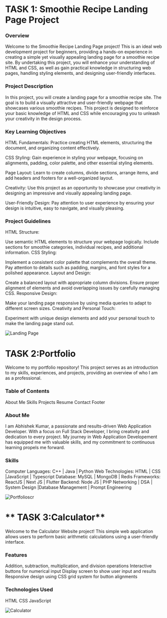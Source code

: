 

# **TASK 1: Smoothie Recipe Landing Page Project**

### **Overview**
Welcome to the Smoothie Recipe Landing Page project! This is an ideal web development project for beginners, providing a hands-on experience in creating a simple yet visually appealing landing page for a smoothie recipe site. By undertaking this project, you will enhance your understanding of HTML and CSS, as well as gain practical knowledge in structuring web pages, handling styling elements, and designing user-friendly interfaces.

### **Project Description**
In this project, you will create a landing page for a smoothie recipe site. The goal is to build a visually attractive and user-friendly webpage that showcases various smoothie recipes. This project is designed to reinforce your basic knowledge of HTML and CSS while encouraging you to unleash your creativity in the design process.

### **Key Learning Objectives**
HTML Fundamentals: Practice creating HTML elements, structuring the document, and organizing content effectively.

CSS Styling: Gain experience in styling your webpage, focusing on alignments, padding, color palette, and other essential styling elements.

Page Layout: Learn to create columns, divide sections, arrange items, and add headers and footers for a well-organized layout.

Creativity: Use this project as an opportunity to showcase your creativity in designing an impressive and visually appealing landing page.

User-Friendly Design: Pay attention to user experience by ensuring your design is intuitive, easy to navigate, and visually pleasing.

### **Project Guidelines**
HTML Structure:

Use semantic HTML elements to structure your webpage logically.
Include sections for smoothie categories, individual recipes, and additional information.
CSS Styling:

Implement a consistent color palette that complements the overall theme.
Pay attention to details such as padding, margins, and font styles for a polished appearance.
Layout and Design:

Create a balanced layout with appropriate column divisions.
Ensure proper alignment of elements and avoid overlapping issues by carefully managing CSS.
Responsive Design:

Make your landing page responsive by using media queries to adapt to different screen sizes.
Creativity and Personal Touch:

Experiment with unique design elements and add your personal touch to make the landing page stand out.

![Landing Page](https://github.com/Abhishekkumar-1/CODSOFT/assets/105112878/5c22c8e3-97c1-4fa3-9feb-49c994105bdb)

# **TASK 2:Portfolio**
Welcome to my portfolio repository! This project serves as an introduction to my skills, experiences, and projects, providing an overview of who I am as a professional.

### **Table of Contents**
About Me
Skills
Projects
Resume
Contact
Footer


### **About Me**
I am Abhishek Kumar, a passionate and results-driven Web Application Developer. With a focus on Full Stack Developer, I bring creativity and dedication to every project. My journey in Web Application Developement has equipped me with valuable skills, and my commitment to continuous learning propels me forward.

### **Skills**
Computer Languages: C++ | Java |
Python
Web Technologies: HTML | CSS |JavaScript | Typescript
Database: MySQL | MongoDB | Redis
Frameworks: ReactJS | Next JS | Flutter
Backend: Node JS | PHP
Networking | DSA | System Design |Database Management | Prompt Engineering

![Portfolioscr](https://github.com/Abhishekkumar-1/CODSOFT/assets/105112878/2a5b3e59-bb43-49ca-a056-f75cbe3fbb42)

# ** TASK 3:Calculator**

Welcome to the Calculator Website project! This simple web application allows users to perform basic arithmetic calculations using a user-friendly interface.

### **Features**
Addition, subtraction, multiplication, and division operations
Interactive buttons for numerical input
Display screen to show user input and results
Responsive design using CSS grid system for button alignments

### **Technologies Used**
HTML
CSS
JavaScript

![Calculator](https://github.com/Abhishekkumar-1/CODSOFT/assets/105112878/8c27844e-b937-4a4e-81ca-a43dea31fb05)



